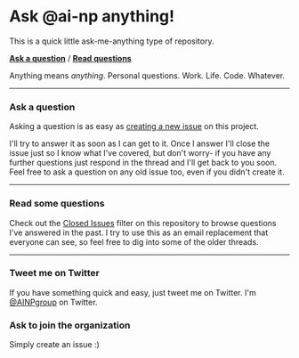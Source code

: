 # Ask @ai-np anything!

This is a quick little ask-me-anything type of repository.

[**Ask a question**](../../issues/new) / [**Read questions**](../../issues?q=is%3Aissue+is%3Aclosed)

Anything means *anything*. Personal questions. Work. Life. Code. Whatever.

---

### Ask a question

Asking a question is as easy as [creating a new issue](../../issues/new) on this project.

I'll try to answer it as soon as I can get to it. Once I answer I'll close the issue just so I know what I've covered, but don't worry- if you have any further questions just respond in the thread and I'll get back to you soon. Feel free to ask a question on any old issue too, even if you didn't create it.

---

### Read some questions

Check out the [Closed Issues](../../issues?q=is%3Aissue+is%3Aclosed) filter on this repository to browse questions I've answered in the past. I try to use this as an email replacement that everyone can see, so feel free to dig into some of the older threads.

---

### Tweet me on Twitter

If you have something quick and easy, just tweet me on Twitter. I'm [@AINPgroup](https://twitter.com/AINPgroup) on Twitter.

### Ask to join the organization

Simply create an issue :)
